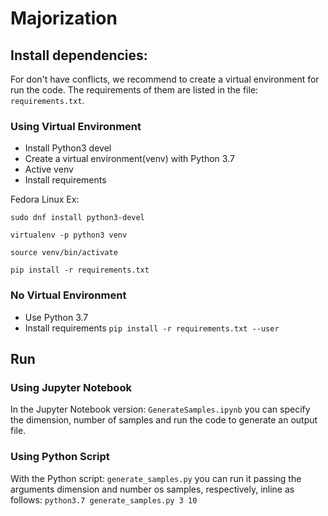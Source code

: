 # Majorization

## Install dependencies:
For don't have conflicts, we recommend to create a virtual environment for run the code.
The requirements of them are listed in the file: `requirements.txt`.

### Using Virtual Environment
- Install Python3 devel
- Create a virtual environment(venv) with Python 3.7
- Active venv
- Install requirements

Fedora Linux Ex:

```
sudo dnf install python3-devel

virtualenv -p python3 venv

source venv/bin/activate

pip install -r requirements.txt
```

### No Virtual Environment
- Use Python 3.7
- Install requirements
`pip install -r requirements.txt --user`

## Run

### Using Jupyter Notebook
In the Jupyter Notebook version: `GenerateSamples.ipynb` you can specify the dimension, number of samples and run the code to generate an output file.

### Using Python Script
With the Python script: `generate_samples.py` you can run it passing the arguments dimension and number os samples, respectively, inline as follows:
`python3.7 generate_samples.py 3 10`